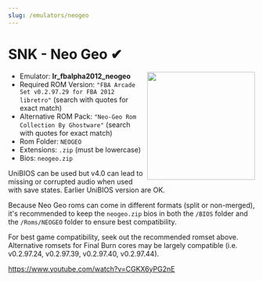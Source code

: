 ```yaml
---
slug: /emulators/neogeo
---
```


# SNK - Neo Geo ✔

<img src="https://user-images.githubusercontent.com/44569252/188292808-3addb46b-9939-4461-bc17-c7323911900f.png" align="right" width="220" />

- Emulator: **lr_fbalpha2012_neogeo**
- Required ROM Version: `"FBA Arcade Set v0.2.97.29 for FBA 2012 libretro"` (search with quotes for exact match)
- Alternative ROM Pack: `"Neo-Geo Rom Collection By Ghostware"` (search with quotes for exact match)
- Rom Folder: `NEOGEO`
- Extensions: `.zip` (must be lowercase)
- Bios: `neogeo.zip`

UniBIOS can be used but v4.0 can lead to missing or corrupted audio when used with save states. Earlier UniBIOS version are OK. 

Because Neo Geo roms can come in different formats (split or non-merged), it's recommended to keep the `neogeo.zip` bios in both the `/BIOS` folder and the `/Roms/NEOGEO` folder to ensure best compatibility.

For best game compatibility, seek out the recommended romset above. Alternative romsets for Final Burn cores may be largely compatible (i.e. v0.2.97.24, v0.2.97.39, v0.2.97.40, v0.2.97.44).

https://www.youtube.com/watch?v=CGKX6yPG2nE
